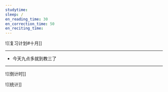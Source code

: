 ```yaml
---
studytime: 
sleep: /
en_reading_time: 30
en_correction_time: 50
en_reciting_time: 
---
```

![[复习计划#十月]]

---

- 今天九点多就到教三了

---

![[倒计时]]

![[统计]]
